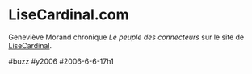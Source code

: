 # LiseCardinal.com

Geneviève Morand chronique *Le peuple des connecteurs* sur le site de [LiseCardinal](http://www.lisecardinal.com/v.php?pg=lu/juin06&src=lcb0606).

#buzz #y2006 #2006-6-6-17h1
